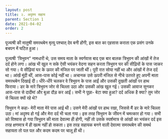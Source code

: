 ```yaml
---
layout: post
title: २. अदृश्य सहाय
parent: Section 1
date: 2021-04-02
order: 2
---
```


पूज्यश्री की मातुश्री समरथबेन मृत्यु पश्चात्‌ देव बनी होंगी, इस बात का एहसास कराता एक प्रसंग उनके बचपन में घटित हुआ।

पूज्यश्री 'त्रिभुवन” नामधारी थे, उस समय माता के स्वर्गवास बाद एक बार बालक त्रिभुवन की आंखों में तेज दर्द होने लगा। आंख भी खुल न सके ऐसी भयंकर वेदना सहन करता त्रिभुवन घर की सीढ़ियों के पास जाकर सो गया। ये सीढ़ियां घर के ऊपर की मंजिल पर जाती थीं। पूरी रात सोया नहीं था और आंखों में तेज दर्द था। आंखें मूंदी थीं, आस-पास कोई नहीं था। अचानक उसे ऊपरी मंजिल से नीचे उतरते हुए अपनी माता समरथबेन दिखाई दी। धीरे-धीरे चलकर वे त्रिभुवन के पास आईं और उसकी दुखती आंखों पर हाथ फिराया। डर के मारे त्रिभुवन जोर से चिल्‍ला उठा और उसकी आंख खुल गई। उसकी आवाज सुनकर आस-पास से दादीमां और बुआ दौड़ कर आईं। सभी ने पूछा- बेटा क्या हुआ? दर्द अधिक है क्या? तुम जोर से चिल्ला क्यों रहे थे?

त्रिभुवन ने कहा- मेरी माता मेरे पास आई थी। उसने मेरी आंखों पर हाथ रखा, जिससे मैं डर के मारे चिल्ला उठा। मां अदृश्य हो गई और मेरा दर्द भी चला गया। इस तरह त्रिभुवन के जीवन में चमत्कार हो गया। सभी को विश्वास हो गया त्रिभुवन की माता देवात्मा ही होगी, नहीं तो उसके स्पर्शमात्र से आंखों का भयंकर दर्द इस तरह क्षणमात्र में ही खत्म नहीं हो सकता। इस तरह सहायक बनने वाली देवात्मा समरथबेन की समर्थ सहायता तो पल पल और कदम कदम पर चालू ही थी।